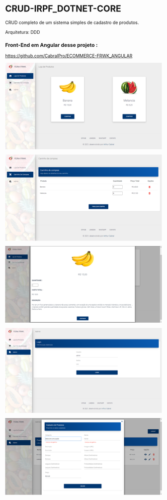 # CRUD-IRPF_DOTNET-CORE

CRUD completo de um sistema simples de cadastro de produtos.

Arquitetura: DDD

### Front-End em Angular desse projeto :

https://github.com/CabralPro/ECOMMERCE-FRWK_ANGULAR



![alt text](https://github.com/CabralPro/ECOMMERCE-FRWK_ANGULAR/blob/main/demo_images/Vitrine.png?raw=true)




![alt text](https://github.com/CabralPro/ECOMMERCE-FRWK_ANGULAR/blob/main/demo_images/Carrinho.png?raw=true)




![alt text](https://github.com/CabralPro/ECOMMERCE-FRWK_ANGULAR/blob/main/demo_images/Detalhes%20do%20produto.png?raw=true)




![alt text](https://github.com/CabralPro/ECOMMERCE-FRWK_ANGULAR/blob/main/demo_images/Login.png?raw=true)




![alt text](https://github.com/CabralPro/ECOMMERCE-FRWK_ANGULAR/blob/main/demo_images/Cadastrar%20produto.png?raw=true)